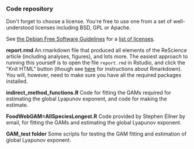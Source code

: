 ### Code repository

Don't forget to choose a license. You're free to use one from a set of
well-understood licenses including BSD, GPL or Apache.

See [the Debian Free Software Guidelines](https://www.debian.org/social_contract#guidelines)
for a [list of licenses](https://www.debian.org/legal/licenses/).

**report.rmd**
An rmarkdown file that produced all elements of the ReScience article (including analyses, figures), and lots more. The easiest approach to running this yourself is to open the file `report.rmd` in Rstudio, and click the "Knit HTML" button (though see [here](http://rmarkdown.rstudio.com/authoring_quick_tour.html) for instructions about Rmarkdown). You will, however, need to make sure you have all the required packages installed. 

**indirect_method_functions.R**
Code for fitting the GAMs required for estimating the global Lyapunov exponent, and code for making the estimate.

**FoodWebGAM=AllSpeciesLongest.R**
Code provided by Stephen Ellner by email, for fitting the GAMs and estimating the global Lyapunov exponent.

**GAM_test folder**
Some scripts for testing the GAM fitting and estimation of global Lyapunov exponent.

